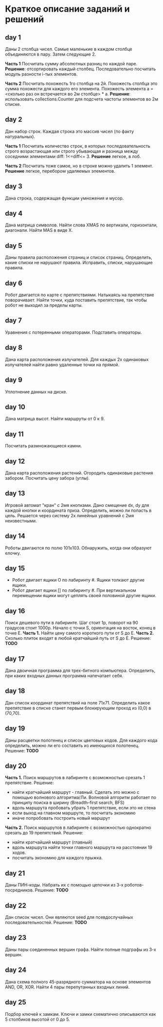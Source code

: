 # Краткое описание заданий и решений

## day 1
Даны 2 столбца чисел. Самые маленькие в каждом столбце объединяются в пару. Затем следующие 2.

**Часть 1** Посчитать сумму абсолютных разниц по каждой паре.
**Решение**: отсортировать каждый столбец. Последовательно посчитать модуль разности i-тых элементов.

**Часть 2** Посчитать похожесть 1го столбца на 2й. Похожесть столбца это сумма похожести для каждого его элемента.
Похожесть элемента a = <сколько раз он встречается во 2м столбце> * a.
**Решение**: использовать collections.Counter для подсчета частоты элементов во 2м списке.

## day 2
Дан набор строк. Каждая строка это массив чисел (по факту натуральных).

**Часть 1** Посчитать количество строк, в которых последовательность строго возрастающая или строго убывающая и
разница между соседними элементами diff: 1<=diff<= 3.
**Решение** легкое, в лоб.

**Часть 2** Посчитать тоже самое, но в строке можно удалить 1 элемент.
**Решение** легкое, перебором удаляемых элементов.

## day 3
Дана строка, содержащая функции умножения и мусор.

## day 4
Дана матрица символов. Найти слова XMAS по вертикали, горизонтали, диагонали.
Найти MAS в виде X.

## day 5
Даны правила расположения страниц и список страниц.
Определить, какие списки не нарушают правила.
Исправить, списки, нарушающие правила.

## day 6
Робот двигается по карте с препятствиями. Натыкаясь на препятствие поворачивает. 
Найти точки, куда поставить препятствие, так чтобы робот не выходил за пределы карты.

## day 7
Уравнения с потерянными операторами. Подставить операторы.

## day 8
Дана карта расположения излучателей. Для каждых 2х одинаковых излучателей найти равно удаленные точки на прямой.

## day 9
Уплотнение данных на диске.

## day 10
Дана матрица высот. Найти маршруты от 0 к 9.

## day 11
Посчитать размножающиеся камни.

## day 12
Дана карта расположения растений. Огородить одинаковые растения забором. Посчитать цену забора (углы).

## day 13
Игровой автомат "кран" с 2мя кнопками. Дано смещение dx, dy для каждой кнопки и координата приза.
Определить, можно ли попасть в цель.
Решается через систему 2х линейных уравнений с 2мя неизвестными.

## day 14
Роботы двигаются по полю 101x103.
Обнаружить, когда они образуют елочку.

## day 15
- Робот двигает ящики O по лабиринту #. Ящики толкают другие ящики.
- Робот двигает ящики [] по лабиринту #. При вертикальном перемещении ящики могут цеплять своей половиной другие ящики.

## day 16
Поиск дешевого пути в лабиринте.
Шаг стоит 1р, поворот на 90 градусов стоит 1000р.
Начало с точки S, ориентация на восток, конец в точке E.
**Часть 1.** Найти цену самого короткого пути от S до E.
**Часть 2.** Сколько плиток входят в любой кратчайший путь от S до E.
Решение: **TODO**

## day 17
Дана двоичная программа для трех-битного компьютера. Определить, при каких входных данных программа напечатает себя.

## day 18
Дан список координат препятствий на поле 71x71. Определить какое препятствие в списке станет первым блокирующим проход из (0,0) в (70,70).

## day 19
Даны расцветки полотенец и список цветовых кодов. Для каждого кода определить, можно ли его составить из имеющихся полотенец.
Решение: **TODO**

## day 20
**Часть 1.** Поиск маршрутов в лабиринте с возможностью срезать 1 препятствие.
Решение:
- найти кратчайший маршрут - главный. Сделать это можно с помощью волнового алгоритма/Ли. Волновой алгоритм работает по принципу поиска в ширину (Breadth–first search, BFS)
- вдоль маршрута пробовать убрать 1 препятствие, если это не стена
- если выход на главном маршруте, то посчитать экономию
- иначе попробовать построить новый маршрут

**Часть 2.** Поиск маршрутов в лабиринте с возможностью однократно срезать до 19 препятствий.
Решение:
- найти кратчайший маршрут (главный)
- вдоль маршрута найти точки главного маршрута на расстоянии 19 ходов.
- посчитать экономию для каждого прыжка.

## day 21
Даны ПИН-коды. Набрать их с помощью цепочки из 3-х роботов-посредников.
Решение: **TODO**


## day 22
Дан список чисел. Они являются seed для псевдослучайных последовательностей.
Решение: **TODO**


## day 23
Даны пары соединенных вершин графа. Найти полные подграфы из 3-х вершин.

## day 24
Дана схема полного 45-разрядного сумматора на основе элементов AND, OR, XOR. Найти 4 пары перепутанных входных линий.

## day 25
Подбор ключей к замкам. Ключи и замки схематично описываются как 5 столбиков высотой от 0 до 5.
